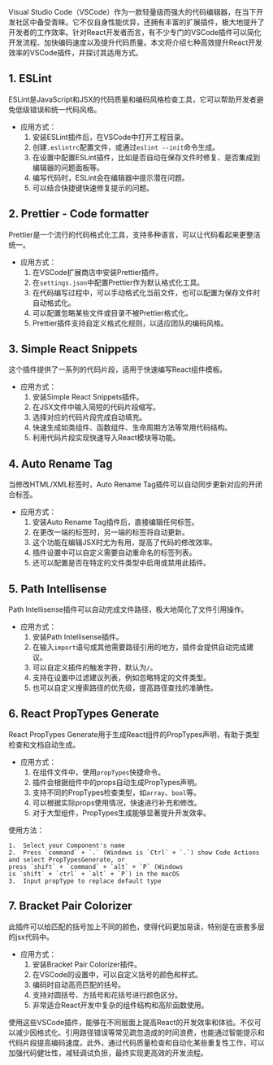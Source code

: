 Visual Studio Code（VSCode）作为一款轻量级而强大的代码编辑器，在当下开发社区中备受青睐。它不仅自身性能优异，还拥有丰富的扩展插件，极大地提升了开发者的工作效率。针对React开发者而言，有不少专门的VSCode插件可以简化开发流程、加快编码速度以及提升代码质量。本文将介绍七种高效提升React开发效率的VSCode插件，并探讨其适用方式。

## 1. ESLint

ESLint是JavaScript和JSX的代码质量和编码风格检查工具，它可以帮助开发者避免低级错误和统一代码风格。

- 应用方式：
  1. 安装ESLint插件后，在VSCode中打开工程目录。
  2. 创建`.eslintrc`配置文件，或通过`eslint --init`命令生成。
  3. 在设置中配置ESLint插件，比如是否自动在保存文件时修复、是否集成到编辑器的问题面板等。
  4. 编写代码时，ESLint会在编辑器中提示潜在问题。
  5. 可以结合快捷键快速修复提示的问题。

## 2. Prettier - Code formatter

Prettier是一个流行的代码格式化工具，支持多种语言，可以让代码看起来更整洁统一。

- 应用方式：
  1. 在VSCode扩展商店中安装Prettier插件。
  2. 在`settings.json`中配置Prettier作为默认格式化工具。
  3. 在代码编写过程中，可以手动格式化当前文件，也可以配置为保存文件时自动格式化。
  4. 可以配置忽略某些文件或目录不被Prettier格式化。
  5. Prettier插件支持自定义格式化规则，以适应团队的编码风格。

## 3. Simple React Snippets

这个插件提供了一系列的代码片段，适用于快速编写React组件模板。

- 应用方式：
  1. 安装Simple React Snippets插件。
  2. 在JSX文件中输入简短的代码片段缩写。
  3. 选择对应的代码片段完成自动填充。
  4. 快速生成如类组件、函数组件、生命周期方法等常用代码结构。
  5. 利用代码片段实现快速导入React模块等功能。

## 4. Auto Rename Tag

当修改HTML/XML标签时，Auto Rename Tag插件可以自动同步更新对应的开闭合标签。

- 应用方式：
  1. 安装Auto Rename Tag插件后，直接编辑任何标签。
  2. 在更改一端的标签时，另一端的标签将自动更新。
  3. 这个功能在编辑JSX时尤为有用，提高了代码的修改效率。
  4. 插件设置中可以自定义需要自动重命名的标签列表。
  5. 还可以配置是否在特定的文件类型中启用或禁用此插件。

## 5. Path Intellisense

Path Intellisense插件可以自动完成文件路径，极大地简化了文件引用操作。

- 应用方式：
  1. 安装Path Intellisense插件。
  2. 在输入`import`语句或其他需要路径引用的地方，插件会提供自动完成建议。
  3. 可以自定义插件的触发字符，默认为`/`。
  4. 支持在设置中过滤建议列表，例如忽略特定的文件类型。
  5. 也可以自定义搜索路径的优先级，提高路径查找的准确性。

## 6. React PropTypes Generate

React PropTypes Generate用于生成React组件的PropTypes声明，有助于类型检查和文档自动生成。

- 应用方式：
  1. 在组件文件中，使用`propTypes`快捷命令。
  2. 插件会根据组件中的props自动生成PropTypes声明。
  3. 支持不同的PropTypes检查类型，如`array`、`bool`等。
  4. 可以根据实际props使用情况，快速进行补充和修改。
  5. 对于大型组件，PropTypes生成能够显著提升开发效率。

使用方法：
```plainText
1.  Select your Component's name
2.  Press `command` + `.` (Windows is `Ctrl` + `.`) show Code Actions and select PropTypesGenerate, or press `shift` + `command` + `alt` + `P` (Windows is `shift` + `ctrl` + `alt` + `P`) in the macOS
3.  Input propType to replace default type
```

## 7. Bracket Pair Colorizer

此插件可以给匹配的括号加上不同的颜色，使得代码更加易读，特别是在嵌套多层的jsx代码中。

- 应用方式：
  1. 安装Bracket Pair Colorizer插件。
  2. 在VSCode的设置中，可以自定义括号的颜色和样式。
  3. 编码时自动高亮匹配的括号。
  4. 支持对圆括号、方括号和花括号进行颜色区分。
  5. 非常适合React开发中复杂的组件结构和高阶函数使用。

使用这些VSCode插件，能够在不同层面上提高React的开发效率和体验。不仅可以减少因格式化、引用路径错误等常见疏忽造成的时间浪费，也能通过智能提示和代码片段提高编码速度。此外，通过代码质量检查和自动化某些重复性工作，可以加强代码健壮性，减轻调试负担，最终实现更高效的开发流程。
